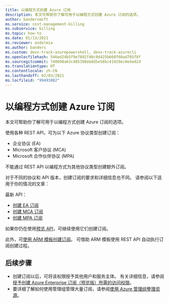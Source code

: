 ```yaml
---
title: 以编程方式创建 Azure 订阅
description: 本文可帮助你了解可用于以编程方式创建 Azure 订阅的选项。
author: bandersmsft
ms.service: cost-management-billing
ms.subservice: billing
ms.topic: how-to
ms.date: 01/13/2021
ms.reviewer: andalmia
ms.author: banders
ms.custom: devx-track-azurepowershell, devx-track-azurecli
ms.openlocfilehash: 546ed24b5f9e7892f40c9d425b668f60ad705f8f
ms.sourcegitcommit: 740698a63c485390ebdd5e58bc41929ec0e4ed2d
ms.translationtype: HT
ms.contentlocale: zh-CN
ms.lasthandoff: 02/03/2021
ms.locfileid: "99493882"
---
```

# <a name="create-azure-subscriptions-programmatically"></a>以编程方式创建 Azure 订阅

本文可帮助你了解可用于以编程方式创建 Azure 订阅的选项。

使用各种 REST API，可为以下 Azure 协议类型创建订阅：

- 企业协议 (EA)
- Microsoft 客户协议 (MCA)
- Microsoft 合作伙伴协议 (MPA)

不能通过 REST API 以编程方式为其他协议类型创建额外订阅。

对于不同的协议和 API 版本，创建订阅的要求和详细信息也不同。 请参阅以下适用于你的情况的文章：

最新 API：

- [创建 EA 订阅](programmatically-create-subscription-enterprise-agreement.md)
- [创建 MCA 订阅](programmatically-create-subscription-microsoft-customer-agreement.md)
- [创建 MPA 订阅](programmatically-create-subscription-microsoft-partner-agreement.md)

如果你仍在使用[预览 API](programmatically-create-subscription-preview.md)，可继续使用它们创建订阅。 

此外，可[使用 ARM 模板创建订阅](create-subscription-template.md)。 可借助 ARM 模板使用 REST API 自动执行订阅创建过程。 

## <a name="next-steps"></a>后续步骤

* 创建订阅以后，可将该权限授予其他用户和服务主体。 有关详细信息，请参阅[授予创建 Azure Enterprise 订阅（预览版）所需的访问权限](grant-access-to-create-subscription.md)。
* 要详细了解如何使用管理组管理大量订阅，请参阅[使用 Azure 管理组整理资源](../../governance/management-groups/overview.md)。
